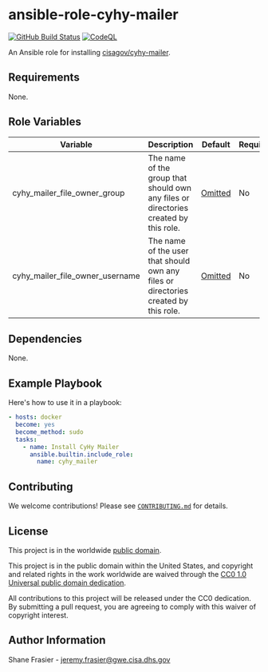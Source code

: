 # ansible-role-cyhy-mailer #

[![GitHub Build Status](https://github.com/cisagov/ansible-role-cyhy-mailer/workflows/build/badge.svg)](https://github.com/cisagov/ansible-role-cyhy-mailer/actions)
[![CodeQL](https://github.com/cisagov/ansible-role-cyhy-mailer/workflows/CodeQL/badge.svg)](https://github.com/cisagov/ansible-role-cyhy-mailer/actions/workflows/codeql-analysis.yml)

An Ansible role for installing
[cisagov/cyhy-mailer](https://github.com/cisagov/cyhy-mailer).

## Requirements ##

None.

## Role Variables ##

| Variable | Description | Default | Required |
|----------|-------------|---------|----------|
| cyhy_mailer_file_owner_group | The name of the group that should own any files or directories created by this role. | [Omitted](https://docs.ansible.com/ansible/latest/user_guide/playbooks_filters.html#making-variables-optional) | No |
| cyhy_mailer_file_owner_username | The name of the user that should own any files or directories created by this role. | [Omitted](https://docs.ansible.com/ansible/latest/user_guide/playbooks_filters.html#making-variables-optional) | No |

## Dependencies ##

None.

## Example Playbook ##

Here's how to use it in a playbook:

```yaml
- hosts: docker
  become: yes
  become_method: sudo
  tasks:
    - name: Install CyHy Mailer
      ansible.builtin.include_role:
        name: cyhy_mailer
```

## Contributing ##

We welcome contributions!  Please see [`CONTRIBUTING.md`](CONTRIBUTING.md) for
details.

## License ##

This project is in the worldwide [public domain](LICENSE).

This project is in the public domain within the United States, and
copyright and related rights in the work worldwide are waived through
the [CC0 1.0 Universal public domain
dedication](https://creativecommons.org/publicdomain/zero/1.0/).

All contributions to this project will be released under the CC0
dedication. By submitting a pull request, you are agreeing to comply
with this waiver of copyright interest.

## Author Information ##

Shane Frasier - <jeremy.frasier@gwe.cisa.dhs.gov>

